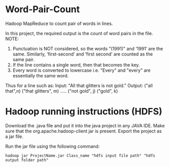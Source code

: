 # Word-Pair-Count
Hadoop MapReduce to count pair of words in lines.

In this project, the required output is the count of word pairs in the file. 
NOTE: 
1. Punctuation is NOT considered, so the words "(1991)" and ‘1991’ are the same. Similarly, ‘first-second’ and ‘first second’ are counted as the same pair.
2. If the line contains a single word, then that becomes the key.
3. Every word is converted to lowercase i.e. "Every" and "every" are essentially the same word.

Thus for a line such as:
Input: "All that glitters is not gold."
Output: ("all that",n) ("that glitters", m) ..... ("not gold", j) ("gold", k)


# Hadoop running instructions (HDFS)
Download the .java file and put it into the java project in any JAVA IDE.
Make sure that the org.apache.hadoop-client jar is present.
Export the project as a jar file.

Run the jar file using the following command:
```
hadoop jar ProjectName.jar Class_name "hdfs input file path" "hdfs output folder path"
```
